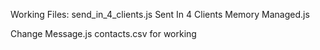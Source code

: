 Working Files:
send_in_4_clients.js
Sent In 4 Clients Memory Managed.js


Change Message.js contacts.csv for working